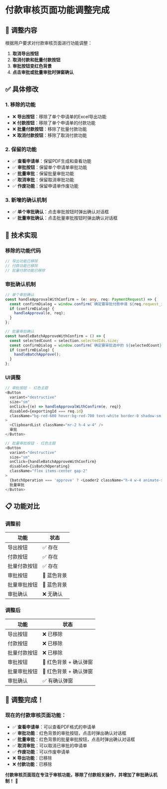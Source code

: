 # 付款审核页面功能调整完成

## 🎯 **调整内容**
根据用户要求对付款审核页面进行功能调整：

1. **取消导出按钮**
2. **取消付款和批量付款按钮**
3. **审批按钮变红色背景**
4. **点击审批或批量审批时弹窗确认**

## ✅ **具体修改**

### **1. 移除的功能**
- ❌ **导出按钮**：移除了单个申请单的Excel导出功能
- ❌ **付款按钮**：移除了单个申请单的付款功能
- ❌ **批量付款按钮**：移除了批量付款功能
- ❌ **取消付款按钮**：移除了取消付款功能

### **2. 保留的功能**
- ✅ **查看申请单**：保留PDF生成和查看功能
- ✅ **审批按钮**：保留单个申请单审批功能
- ✅ **批量审批**：保留批量审批功能
- ✅ **取消审批**：保留取消审批功能
- ✅ **作废功能**：保留申请单作废功能

### **3. 新增的确认机制**
- ✅ **单个审批确认**：点击审批按钮时弹出确认对话框
- ✅ **批量审批确认**：点击批量审批按钮时弹出确认对话框

## 🔧 **技术实现**

### **移除的功能代码**
```typescript
// 导出功能已移除
// 付款功能已移除  
// 批量付款功能已移除
```

### **审批确认机制**
```typescript
// 单个审批确认
const handleApprovalWithConfirm = (e: any, req: PaymentRequest) => {
  const confirmDialog = window.confirm(`确定要审批付款申请 ${req.request_id} 吗？此操作不可撤销。`);
  if (confirmDialog) {
    handleApproval(e, req);
  }
};

// 批量审批确认
const handleBatchApproveWithConfirm = () => {
  const selectedCount = selection.selectedIds.size;
  const confirmDialog = window.confirm(`确定要审批选中的 ${selectedCount} 个付款申请吗？此操作不可撤销。`);
  if (confirmDialog) {
    handleBatchApprove();
  }
};
```

### **UI调整**
```typescript
// 审批按钮 - 红色主题
<Button 
  variant="destructive" 
  size="sm" 
  onClick={(e) => handleApprovalWithConfirm(e, req)} 
  disabled={exportingId === req.id}
  className="bg-red-600 hover:bg-red-700 text-white border-0 shadow-sm font-medium transition-all duration-200"
>
  <ClipboardList className="mr-2 h-4 w-4" />
  审批
</Button>

// 批量审批按钮 - 红色主题
<Button
  variant="destructive"
  size="sm"
  onClick={handleBatchApproveWithConfirm}
  disabled={isBatchOperating}
  className="flex items-center gap-2"
>
  {batchOperation === 'approve' ? <Loader2 className="h-4 w-4 animate-spin" /> : <ClipboardList className="h-4 w-4" />}
  批量审批
</Button>
```

## 📋 **功能对比**

### **调整前**
| 功能 | 状态 |
|------|------|
| 导出按钮 | ✅ 存在 |
| 付款按钮 | ✅ 存在 |
| 批量付款按钮 | ✅ 存在 |
| 审批按钮 | 🔵 蓝色背景 |
| 批量审批按钮 | 🔵 蓝色背景 |
| 审批确认 | ❌ 无确认 |

### **调整后**
| 功能 | 状态 |
|------|------|
| 导出按钮 | ❌ 已移除 |
| 付款按钮 | ❌ 已移除 |
| 批量付款按钮 | ❌ 已移除 |
| 审批按钮 | 🔴 红色背景 + 确认弹窗 |
| 批量审批按钮 | 🔴 红色背景 + 确认弹窗 |
| 审批确认 | ✅ 有确认弹窗 |

## 🎉 **调整完成！**

### **现在的付款审核页面功能：**
- ✅ **查看申请单**：可以查看PDF格式的申请单
- ✅ **审批功能**：红色背景的审批按钮，点击时弹出确认对话框
- ✅ **批量审批**：红色背景的批量审批按钮，点击时弹出确认对话框
- ✅ **取消审批**：可以取消已审批的申请单
- ✅ **作废功能**：可以作废申请单
- ❌ **导出功能**：已移除
- ❌ **付款功能**：已移除

**付款审核页面现在专注于审核功能，移除了付款相关操作，并增加了审批确认机制！** 🚀
